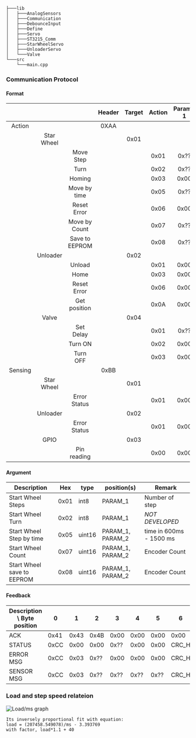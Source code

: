 
```
├───lib
│   ├───AnalogSensors
│   ├───Communication
│   ├───DebounceInput
│   ├───Define
│   ├───Servo
│   ├───ST3215_Comm
│   ├───StarWheelServo
│   ├───UnloaderServo
│   └───Valve
└───src
    └───main.cpp
```



### Communication Protocol
#### Format
|         |            |                | Header | Target | Action | Param-1 | Param-2 | Param-3 | CRC_H | CRC_L |   return   |
| :-----: | :--------: | :------------: | :----: | :----: | :----: | :-----: | :-----: | :-----: | :---: | :---: | :--------: |
| Action  |            |                |  0XAA  |        |        |         |         |         |       |       |            |
|         | Star Wheel |                |        |  0x01  |        |         |         |         |       |       |            |
|         |            |   Move Step    |        |        |  0x01  |  0x??   |  0x00   |  0x00   |       |       |    ACK     |
|         |            |      Turn      |        |        |  0x02  |  0x??   |  0x00   |  0x00   |       |       |    N/A     |
|         |            |     Homing     |        |        |  0x03  |  0x00   |  0x00   |  0x00   |       |       |   STATUS   |
|         |            |  Move by time  |        |        |  0x05  |  0x??   |  0x??   |  0x00   |       |       |   STATUS   |
|         |            |  Reset Error   |        |        |  0x06  |  0x00   |  0x00   |  0x00   |       |       |    ACK     |
|         |            | Move by Count  |        |        |  0x07  |  0x??   |  0x00   |  0x00   |       |       |    ACK     |
|         |            | Save to EEPROM |        |        |  0x08  |  0x??   |  0x??   |  0x00   |       |       |    ACK     |
|         |  Unloader  |                |        |  0x02  |        |         |         |         |       |       |            |
|         |            |     Unload     |        |        |  0x01  |  0x00   |  0x00   |  0x00   |       |       |   STATUS   |
|         |            |      Home      |        |        |  0x03  |  0x00   |  0x00   |  0x00   |       |       |   STATUS   |
|         |            |  Reset Error   |        |        |  0x06  |  0x00   |  0x00   |  0x00   |       |       |    ACK     |
|         |            |  Get position  |        |        |  0x0A  |  0x00   |  0x00   |  0x00   |       |       |    POS     |
|         |    Valve   |                |        |  0x04  |        |         |         |         |       |       |            |
|         |            |     Set Delay  |        |        |  0x01  |  0x??   |  0x??   |  0x00   |       |       |    ACK     |
|         |            |     Turn ON    |        |        |  0x02  |  0x00   |  0x00   |  0x00   |       |       |    ACK     |
|         |            |     Turn OFF   |        |        |  0x03  |  0x00   |  0x00   |  0x00   |       |       |    ACK     |
| Sensing |            |                |  0xBB  |        |        |         |         |         |       |       |            |
|         | Star Wheel |                |        |  0x01  |        |         |         |         |       |       |            |
|         |            |  Error Status  |        |        |  0x01  |  0x00   |  0x00   |  0x00   |       |       |            |
|         |  Unloader  |                |        |  0x02  |        |         |         |         |       |       |            |
|         |            |  Error Status  |        |        |  0x01  |  0x00   |  0x00   |  0x00   |       |       | ERROR MSG  |
|         |    GPIO    |                |        |  0x03  |        |         |         |         |       |       |            |
|         |            |  Pin reading   |        |        |  0x00  |  0x00   |  0x00   |  0x00   |       |       | SENSOR MSG |

#### Argument
| Description                | Hex  | type   | position(s)      | Remark                  |
| -------------------------- | ---- | ------ | ---------------- | ----------------------- |
| Start Wheel Steps          | 0x01 | int8   | PARAM_1          | Number of step          |
| Start Wheel Turn           | 0x02 | int8   | PARAM_1          | *NOT DEVELOPED*         |
| Start Wheel Step by time   | 0x05 | uint16 | PARAM_1, PARAM_2 | time in 600ms - 1500 ms |
| Start Wheel Count          | 0x07 | uint16 | PARAM_1, PARAM_2 | Encoder Count           |
| Start Wheel save to EEPROM | 0x08 | uint16 | PARAM_1, PARAM_2 | Encoder Count           |

#### Feedback
| **Description** \ Byte position | 0    | 1    | 2    | 3    | 4    | 5    | 6     | 7     |
| ------------------------------- | ---- | ---- | ---- | ---- | ---- | ---- | ----- | ----- |
| ACK                             | 0x41 | 0x43 | 0x4B | 0x00 | 0x00 | 0x00 | 0x00  | 0x00  |
| STATUS                          | 0xCC | 0x00 | 0x00 | 0x?? | 0x00 | 0x00 | CRC_H | CRC_L |
| ERROR MSG                       | 0xCC | 0x03 | 0x?? | 0x00 | 0x00 | 0x00 | CRC_H | CRC_L |
| SENSOR MSG                      | 0xCC | 0x03 | 0x?? | 0x?? | 0x?? | 0x?? | CRC_H | CRC_L |


### Load and step speed relateion
![Load/ms graph](doc/Inversely%20Proportional%20Fit.png)
```
Its inversely proportional fit with equation:
load = (207458.549078)/ms - 3.393769
with factor, load*1.1 + 40
``` 